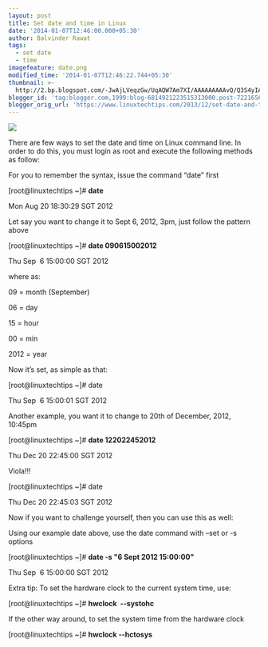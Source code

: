 ```yaml
---
layout: post
title: Set date and time in Linux
date: '2014-01-07T12:46:00.000+05:30'
author: Balvinder Rawat
tags:
  - set date
  - time
imagefeature: date.png
modified_time: '2014-01-07T12:46:22.744+05:30'
thumbnail: >-
  http://2.bp.blogspot.com/-JwAjLVeqzGw/UqAQW7Am7XI/AAAAAAAAAvQ/Q3S4yIAJk2k/s72-c/date.png
blogger_id: 'tag:blogger.com,1999:blog-6814921223515313000.post-7221656585757148354'
blogger_orig_url: 'https://www.linuxtechtips.com/2013/12/set-date-and-time-in-linux.html'
---
```

[![](http://2.bp.blogspot.com/-JwAjLVeqzGw/UqAQW7Am7XI/AAAAAAAAAvQ/Q3S4yIAJk2k/s640/date.png)][1]

  

There are few ways to set the date and time on Linux command line. In order to do this, you must login as root and execute the following methods as follow:

For you to remember the syntax, issue the command “date” first

\[root@linuxtechtips ~\]# **date**

Mon Aug 20 18:30:29 SGT 2012

Let say you want to change it to Sept 6, 2012, 3pm, just follow the pattern above

\[root@linuxtechtips ~\]# **date 090615002012**

Thu Sep  6 15:00:00 SGT 2012

where as:

  

09 = month (September)

06 = day

15 = hour

00 = min

2012 = year

  

Now it’s set, as simple as that:

  

\[root@linuxtechtips ~\]# date

Thu Sep  6 15:00:01 SGT 2012

  

Another example, you want it to change to 20th of December, 2012, 10:45pm

\[root@linuxtechtips ~\]# **date 122022452012**

Thu Dec 20 22:45:00 SGT 2012

Viola!!!

\[root@linuxtechtips ~\]# date

  

Thu Dec 20 22:45:03 SGT 2012

  

Now if you want to challenge yourself, then you can use this as well:

  

Using our example date above, use the date command with –set or -s options

  

\[root@linuxtechtips ~\]# **date -s "6 Sept 2012 15:00:00"**

Thu Sep  6 15:00:00 SGT 2012

Extra tip: To set the hardware clock to the current system time, use:

\[root@linuxtechtips ~\]# **hwclock  --systohc**

If the other way around, to set the system time from the hardware clock

\[root@linuxtechtips ~\]# **hwclock --hctosys**

  

  

[1]: http://2.bp.blogspot.com/-JwAjLVeqzGw/UqAQW7Am7XI/AAAAAAAAAvQ/Q3S4yIAJk2k/s1600/date.png

